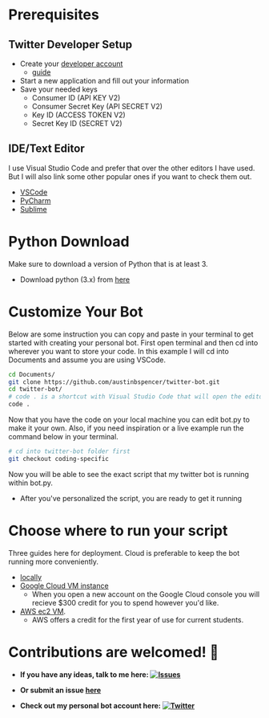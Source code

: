 # Prerequisites

## Twitter Developer Setup

- Create your [developer account](https://developer.twitter.com/en/apply-for-access)
  - [guide](https://developer.twitter.com/en/docs/twitter-api/getting-started/guide)
- Start a new application and fill out your information
- Save your needed keys
  - Consumer ID (API KEY V2)
  - Consumer Secret Key (API SECRET V2)
  - Key ID (ACCESS TOKEN V2)
  - Secret Key ID (SECRET V2)

## IDE/Text Editor

I use Visual Studio Code and prefer that over the other editors I have used. But I will also link some other popular ones if you want to check them out.

- [VSCode](https://code.visualstudio.com/)
- [PyCharm](https://www.jetbrains.com/pycharm/download/)
- [Sublime](https://www.sublimetext.com/3)

# Python Download

Make sure to download a version of Python that is at least 3.

- Download python (3.x) from [here](https://www.python.org/downloads/)

# Customize Your Bot

Below are some instruction you can copy and paste in your terminal to get started with creating your personal bot. First open terminal and then cd into wherever you want to store your code. In this example I will cd into Documents and assume you are using VSCode.

```bash
cd Documents/
git clone https://github.com/austinbspencer/twitter-bot.git
cd twitter-bot/
# code . is a shortcut with Visual Studio Code that will open the editor with whatever folder you're currently in. If you aren't using VSCode just open the twitter-bot folder from within your editor.
code .
```

Now that you have the code on your local machine you can edit bot.py to make it your own.
Also, if you need inspiration or a live example run the command below in your terminal.

```bash
# cd into twitter-bot folder first
git checkout coding-specific
```

Now you will be able to see the exact script that my twitter bot is running within bot.py.

- After you've personalized the script, you are ready to get it running

# Choose where to run your script

Three guides here for deployment. Cloud is preferable to keep the bot running more conveniently.

- [locally](/README-local.md)
- [Google Cloud VM instance](/README-cloud.md)
  - When you open a new account on the Google Cloud console you will recieve $300 credit for you to spend however you'd like.
- [AWS ec2 VM](/README-aws.md).
  - AWS offers a credit for the first year of use for current students.

# Contributions are welcomed! 💚

- **If you have any ideas, talk to me here: [![Issues][1.4]][2]**
- **Or submit an issue [here](https://github.com/austinbspencer/twitter-bot/issues)**

- **Check out my personal bot account here: [![Twitter][1.2]][3]**

<!-- link to issues page -->

[1]: https://github.com/austinbspencer/twitter-bot/issues

<!-- link to messaging webapp page -->

[2]: https://git.austinbspencer.com/about/contact/

<!-- links to your social media accounts -->

[3]: https://twitter.com/interntendie

<!-- icons without padding -->

[1.2]: http://i.imgur.com/wWzX9uB.png "twitter icon without padding"
[1.4]: https://i.imgur.com/2SqWbO1.png "mail icon without padding"
